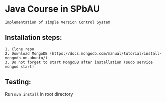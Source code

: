 # Java Course in SPbAU
  
    Implementation of simple Version Control System

## Installation steps:

    1. Clone repo
    2. Download MongoDB (https://docs.mongodb.com/manual/tutorial/install-mongodb-on-ubuntu/)
    3. Do not forget to start MongoDB after installation (sudo service mongod start)

## Testing:
Run ```mvn install``` in root directory


